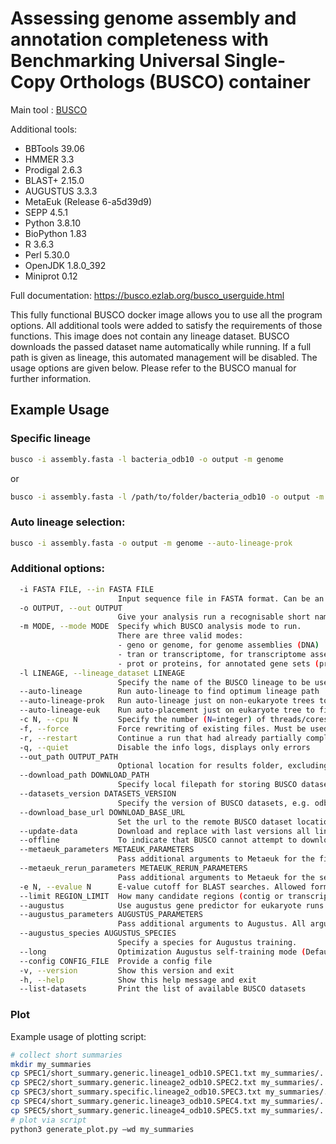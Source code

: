 # Assessing genome assembly and annotation completeness with Benchmarking Universal Single-Copy Orthologs (BUSCO) container

Main tool : [BUSCO](https://gitlab.com/ezlab/busco/)

Additional tools:
- BBTools 39.06
- HMMER 3.3
- Prodigal 2.6.3
- BLAST+ 2.15.0
- AUGUSTUS 3.3.3
- MetaEuk (Release 6-a5d39d9)
- SEPP 4.5.1
- Python 3.8.10
- BioPython 1.83
- R 3.6.3
- Perl 5.30.0
- OpenJDK 1.8.0_392
- Miniprot 0.12

Full documentation: https://busco.ezlab.org/busco_userguide.html

This fully functional BUSCO docker image allows you to use all the program options. All additional tools were added to satisfy the requirements of those functions. This image does not contain any lineage dataset. BUSCO downloads the passed dataset name automatically while running. If a full path is given as lineage, this automated management will be disabled. The usage options are given below. Please refer to the BUSCO manual for further information.
## Example Usage
### Specific lineage
```bash
busco -i assembly.fasta -l bacteria_odb10 -o output -m genome
```
or
```bash
busco -i assembly.fasta -l /path/to/folder/bacteria_odb10 -o output -m genome
```
### Auto lineage selection:
```bash
busco -i assembly.fasta -o output -m genome --auto-lineage-prok
```
### Additional options:
```bash
  -i FASTA FILE, --in FASTA FILE
                        Input sequence file in FASTA format. Can be an assembled genome or transcriptome (DNA), or protein sequences from an annotated gene set.
  -o OUTPUT, --out OUTPUT
                        Give your analysis run a recognisable short name. Output folders and files will be labelled with this name. WARNING: do not provide a path
  -m MODE, --mode MODE  Specify which BUSCO analysis mode to run.
                        There are three valid modes:
                        - geno or genome, for genome assemblies (DNA)
                        - tran or transcriptome, for transcriptome assemblies (DNA)
                        - prot or proteins, for annotated gene sets (protein)
  -l LINEAGE, --lineage_dataset LINEAGE
                        Specify the name of the BUSCO lineage to be used.
  --auto-lineage        Run auto-lineage to find optimum lineage path
  --auto-lineage-prok   Run auto-lineage just on non-eukaryote trees to find optimum lineage path
  --auto-lineage-euk    Run auto-placement just on eukaryote tree to find optimum lineage path
  -c N, --cpu N         Specify the number (N=integer) of threads/cores to use.
  -f, --force           Force rewriting of existing files. Must be used when output files with the provided name already exist.
  -r, --restart         Continue a run that had already partially completed.
  -q, --quiet           Disable the info logs, displays only errors
  --out_path OUTPUT_PATH
                        Optional location for results folder, excluding results folder name. Default is current working directory.
  --download_path DOWNLOAD_PATH
                        Specify local filepath for storing BUSCO dataset downloads
  --datasets_version DATASETS_VERSION
                        Specify the version of BUSCO datasets, e.g. odb10
  --download_base_url DOWNLOAD_BASE_URL
                        Set the url to the remote BUSCO dataset location
  --update-data         Download and replace with last versions all lineages datasets and files necessary to their automated selection
  --offline             To indicate that BUSCO cannot attempt to download files
  --metaeuk_parameters METAEUK_PARAMETERS
                        Pass additional arguments to Metaeuk for the first run. All arguments should be contained within a single pair of quotation marks, separated by commas. E.g. "--param1=1,--param2=2"
  --metaeuk_rerun_parameters METAEUK_RERUN_PARAMETERS
                        Pass additional arguments to Metaeuk for the second run. All arguments should be contained within a single pair of quotation marks, separated by commas. E.g. "--param1=1,--param2=2"
  -e N, --evalue N      E-value cutoff for BLAST searches. Allowed formats, 0.001 or 1e-03 (Default: 1e-03)
  --limit REGION_LIMIT  How many candidate regions (contig or transcript) to consider per BUSCO (default: 3)
  --augustus            Use augustus gene predictor for eukaryote runs
  --augustus_parameters AUGUSTUS_PARAMETERS
                        Pass additional arguments to Augustus. All arguments should be contained within a single pair of quotation marks, separated by commas. E.g. "--param1=1,--param2=2"
  --augustus_species AUGUSTUS_SPECIES
                        Specify a species for Augustus training.
  --long                Optimization Augustus self-training mode (Default: Off); adds considerably to the run time, but can improve results for some non-model organisms
  --config CONFIG_FILE  Provide a config file
  -v, --version         Show this version and exit
  -h, --help            Show this help message and exit
  --list-datasets       Print the list of available BUSCO datasets
```
### Plot
Example usage of plotting script:
```bash
# collect short summaries
mkdir my_summaries
cp SPEC1/short_summary.generic.lineage1_odb10.SPEC1.txt my_summaries/.
cp SPEC2/short_summary.generic.lineage2_odb10.SPEC2.txt my_summaries/.
cp SPEC3/short_summary.specific.lineage2_odb10.SPEC3.txt my_summaries/.
cp SPEC4/short_summary.generic.lineage3_odb10.SPEC4.txt my_summaries/.
cp SPEC5/short_summary.generic.lineage4_odb10.SPEC5.txt my_summaries/.
# plot via script
python3 generate_plot.py –wd my_summaries
```
